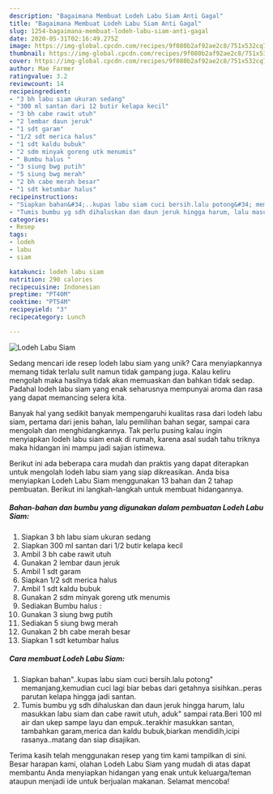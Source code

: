 ```yaml
---
description: "Bagaimana Membuat Lodeh Labu Siam Anti Gagal"
title: "Bagaimana Membuat Lodeh Labu Siam Anti Gagal"
slug: 1254-bagaimana-membuat-lodeh-labu-siam-anti-gagal
date: 2020-05-31T02:16:49.275Z
image: https://img-global.cpcdn.com/recipes/9f080b2af92ae2c8/751x532cq70/lodeh-labu-siam-foto-resep-utama.jpg
thumbnail: https://img-global.cpcdn.com/recipes/9f080b2af92ae2c8/751x532cq70/lodeh-labu-siam-foto-resep-utama.jpg
cover: https://img-global.cpcdn.com/recipes/9f080b2af92ae2c8/751x532cq70/lodeh-labu-siam-foto-resep-utama.jpg
author: Mae Farmer
ratingvalue: 3.2
reviewcount: 14
recipeingredient:
- "3 bh labu siam ukuran sedang"
- "300 ml santan dari 12 butir kelapa kecil"
- "3 bh cabe rawit utuh"
- "2 lembar daun jeruk"
- "1 sdt garam"
- "1/2 sdt merica halus"
- "1 sdt kaldu bubuk"
- "2 sdm minyak goreng utk menumis"
- " Bumbu halus "
- "3 siung bwg putih"
- "5 siung bwg merah"
- "2 bh cabe merah besar"
- "1 sdt ketumbar halus"
recipeinstructions:
- "Siapkan bahan&#34;..kupas labu siam cuci bersih.lalu potong&#34; memanjang,kemudian cuci lagi biar bebas dari getahnya sisihkan..peras parutan kelapa hingga jadi santan."
- "Tumis bumbu yg sdh dihaluskan dan daun jeruk hingga harum, lalu masukkan labu siam dan cabe rawit utuh, aduk&#34; sampai rata.Beri 100 ml air dan ukep sampe layu dan empuk..terakhir masukkan santan, tambahkan garam,merica dan kaldu bubuk,biarkan mendidih,icipi rasanya..matang dan siap disajikan."
categories:
- Resep
tags:
- lodeh
- labu
- siam

katakunci: lodeh labu siam 
nutrition: 290 calories
recipecuisine: Indonesian
preptime: "PT40M"
cooktime: "PT54M"
recipeyield: "3"
recipecategory: Lunch

---
```



![Lodeh Labu Siam](https://img-global.cpcdn.com/recipes/9f080b2af92ae2c8/751x532cq70/lodeh-labu-siam-foto-resep-utama.jpg)

Sedang mencari ide resep lodeh labu siam yang unik? Cara menyiapkannya memang tidak terlalu sulit namun tidak gampang juga. Kalau keliru mengolah maka hasilnya tidak akan memuaskan dan bahkan tidak sedap. Padahal lodeh labu siam yang enak seharusnya mempunyai aroma dan rasa yang dapat memancing selera kita.

Banyak hal yang sedikit banyak mempengaruhi kualitas rasa dari lodeh labu siam, pertama dari jenis bahan, lalu pemilihan bahan segar, sampai cara mengolah dan menghidangkannya. Tak perlu pusing kalau ingin menyiapkan lodeh labu siam enak di rumah, karena asal sudah tahu triknya maka hidangan ini mampu jadi sajian istimewa.




Berikut ini ada beberapa cara mudah dan praktis yang dapat diterapkan untuk mengolah lodeh labu siam yang siap dikreasikan. Anda bisa menyiapkan Lodeh Labu Siam menggunakan 13 bahan dan 2 tahap pembuatan. Berikut ini langkah-langkah untuk membuat hidangannya.

<!--inarticleads1-->

##### Bahan-bahan dan bumbu yang digunakan dalam pembuatan Lodeh Labu Siam:

1. Siapkan 3 bh labu siam ukuran sedang
1. Siapkan 300 ml santan dari 1/2 butir kelapa kecil
1. Ambil 3 bh cabe rawit utuh
1. Gunakan 2 lembar daun jeruk
1. Ambil 1 sdt garam
1. Siapkan 1/2 sdt merica halus
1. Ambil 1 sdt kaldu bubuk
1. Gunakan 2 sdm minyak goreng utk menumis
1. Sediakan  Bumbu halus :
1. Gunakan 3 siung bwg putih
1. Sediakan 5 siung bwg merah
1. Gunakan 2 bh cabe merah besar
1. Siapkan 1 sdt ketumbar halus




<!--inarticleads2-->

##### Cara membuat Lodeh Labu Siam:

1. Siapkan bahan&#34;..kupas labu siam cuci bersih.lalu potong&#34; memanjang,kemudian cuci lagi biar bebas dari getahnya sisihkan..peras parutan kelapa hingga jadi santan.
1. Tumis bumbu yg sdh dihaluskan dan daun jeruk hingga harum, lalu masukkan labu siam dan cabe rawit utuh, aduk&#34; sampai rata.Beri 100 ml air dan ukep sampe layu dan empuk..terakhir masukkan santan, tambahkan garam,merica dan kaldu bubuk,biarkan mendidih,icipi rasanya..matang dan siap disajikan.




Terima kasih telah menggunakan resep yang tim kami tampilkan di sini. Besar harapan kami, olahan Lodeh Labu Siam yang mudah di atas dapat membantu Anda menyiapkan hidangan yang enak untuk keluarga/teman ataupun menjadi ide untuk berjualan makanan. Selamat mencoba!
